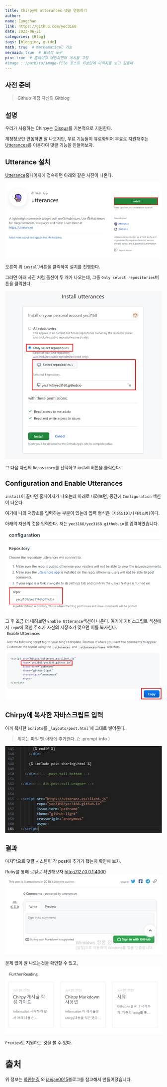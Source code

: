 ```yaml
---
title: Chirpy에 utterances 댓글 연동하기
author:
name: Eungchan
link: https://github.com/yec3168
date: 2023-06-21
categories: [Blog]
tags: [blogging, guide]
math: true  # mathematical 기능
mermaid: true  # 표생성 도구
pin: true  # 홈페이지 메인화면에 게시물 고정
#image : /path/to/image-file 포스트 최상단에 이미지를 넣고 싶을때
---
```

  

## 사전 준비
  

> Github 계정
> 자신의  Gitblog

  
## 설명

 우리가 사용하는 Chirpy는 [Disqus](https://disqus.com/)를 기본적으로 지원한다.
  
 계정정보만 연동하면 잘 나오지만, 무료 기능들이 유로화되어 무료로 지원해주는 [Utterances](https://utteranc.es/)를 이용하여 댓글 기능을 만들어보자.

 
## Utterance 설치
 

[Utterance](https://github.com/apps/utterances)홈페이지에 접속하면 아래와 같은 사진이 나온다.

![utterance](/assets/img/utterance/utterance.png)
 

오른쪽 위 `install`버튼을 클릭하여 설치를 진행한다.

그러면 아래 사진 처럼 옵션이 두 개가 나오는데, 그중 `Only select repositories`버튼을 클릭한다.
  

![utterance](/assets/img/utterance/utterance2.png)

그 다음 자신의 `Repository`를 선택하고 install 버튼을 클릭한다.

## Configuration and Enable Utterances
`install`이 끝나면 홈페이지가 나오는데 아래로 내려보면, 중간에 `Configuration` 섹션이 나온다.

여기에 나의 저장소를 입력하는 부분이 있는데 
입력 형식은 `[저장소ID]/[저장소명]`이다.

아래의 자신의 것을 입력한다.
저는 `yec3168/yec3168.github.io`를 입력하였습니다.

![utterance](/assets/img/utterance/utterance3.png)

그 후 조금 더 내려보면 `Enable Utterance`섹션이 나온다.
여기에 자바스크립트 섹션에서 `repo`에 적힌 주소가 자신의 저장소가 맞으면 이를 복사한다.
![utterance](/assets/img/utterance/utterance4.png)


## Chirpy에 복사한 자바스크립트 입력

아까 복사한 `Scripts`를 `_layouts/post.html`'에 그대로 넣어준다.

>위치는 파일 맨 아래에 추가한다.
{: .prompt-info }

![utterance](/assets/img/utterance/utterance5.png)


## 결과
마지막으로  댓글 시스템이 각 post에 추가가 됐는지 확인해 보자.

Ruby를 통해 로컬로 확인해보자
<http://127.0.0.1:4000>
![utterance](/assets/img/utterance/utterance_result.png)

문제 없이 잘 나오는것을 확인할 수 있고,
![utterance](/assets/img/utterance/utterance_preview.png)

`Preview`도 지원하는 것을 볼 수 있다.


# 출처
위 정보는 [하얀눈길](https://www.irgroup.org/posts/utternace-comments-system/) 와 [jaejae0015](https://jaejae0015.github.io/)블로그를 참고해서 만들어졌습니다.